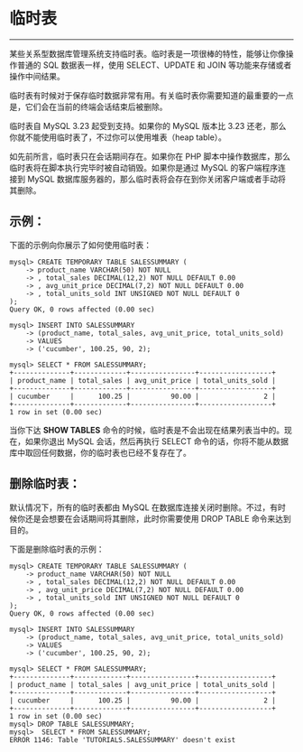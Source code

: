 # 临时表 #

----------

某些关系型数据库管理系统支持临时表。临时表是一项很棒的特性，能够让你像操作普通的 SQL 数据表一样，使用 SELECT、UPDATE 和 JOIN 等功能来存储或者操作中间结果。

临时表有时候对于保存临时数据非常有用。有关临时表你需要知道的最重要的一点是，它们会在当前的终端会话结束后被删除。

临时表自 MySQL 3.23 起受到支持。如果你的 MySQL 版本比 3.23 还老，那么你就不能使用临时表了，不过你可以使用堆表（heap table）。

如先前所言，临时表只在会话期间存在。如果你在 PHP 脚本中操作数据库，那么临时表将在脚本执行完毕时被自动销毁。如果你是通过 MySQL 的客户端程序连接到 MySQL 数据库服务器的，那么临时表将会存在到你关闭客户端或者手动将其删除。

## 示例： ##

下面的示例向你展示了如何使用临时表：

	mysql> CREATE TEMPORARY TABLE SALESSUMMARY (
	    -> product_name VARCHAR(50) NOT NULL
	    -> , total_sales DECIMAL(12,2) NOT NULL DEFAULT 0.00
	    -> , avg_unit_price DECIMAL(7,2) NOT NULL DEFAULT 0.00
	    -> , total_units_sold INT UNSIGNED NOT NULL DEFAULT 0
	);
	Query OK, 0 rows affected (0.00 sec)
	
	mysql> INSERT INTO SALESSUMMARY
	    -> (product_name, total_sales, avg_unit_price, total_units_sold)
	    -> VALUES
	    -> ('cucumber', 100.25, 90, 2);
	
	mysql> SELECT * FROM SALESSUMMARY;
	+--------------+-------------+----------------+------------------+
	| product_name | total_sales | avg_unit_price | total_units_sold |
	+--------------+-------------+----------------+------------------+
	| cucumber     |      100.25 |          90.00 |                2 |
	+--------------+-------------+----------------+------------------+
	1 row in set (0.00 sec)

当你下达 **SHOW TABLES** 命令的时候，临时表是不会出现在结果列表当中的。现在，如果你退出 MySQL 会话，然后再执行 SELECT 命令的话，你将不能从数据库中取回任何数据，你的临时表也已经不复存在了。

## 删除临时表： ##

默认情况下，所有的临时表都由 MySQL 在数据库连接关闭时删除。不过，有时候你还是会想要在会话期间将其删除，此时你需要使用 DROP TABLE 命令来达到目的。

下面是删除临时表的示例：

	mysql> CREATE TEMPORARY TABLE SALESSUMMARY (
	    -> product_name VARCHAR(50) NOT NULL
	    -> , total_sales DECIMAL(12,2) NOT NULL DEFAULT 0.00
	    -> , avg_unit_price DECIMAL(7,2) NOT NULL DEFAULT 0.00
	    -> , total_units_sold INT UNSIGNED NOT NULL DEFAULT 0
	);
	Query OK, 0 rows affected (0.00 sec)
	
	mysql> INSERT INTO SALESSUMMARY
	    -> (product_name, total_sales, avg_unit_price, total_units_sold)
	    -> VALUES
	    -> ('cucumber', 100.25, 90, 2);
	
	mysql> SELECT * FROM SALESSUMMARY;
	+--------------+-------------+----------------+------------------+
	| product_name | total_sales | avg_unit_price | total_units_sold |
	+--------------+-------------+----------------+------------------+
	| cucumber     |      100.25 |          90.00 |                2 |
	+--------------+-------------+----------------+------------------+
	1 row in set (0.00 sec)
	mysql> DROP TABLE SALESSUMMARY;
	mysql>  SELECT * FROM SALESSUMMARY;
	ERROR 1146: Table 'TUTORIALS.SALESSUMMARY' doesn't exist
